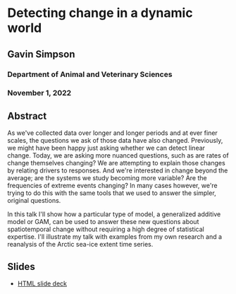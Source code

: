 # Detecting change in a dynamic world

## Gavin Simpson

### Department of Animal and Veterinary Sciences

### November 1, 2022

## Abstract

As we've collected data over longer and longer periods and at ever finer scales, the questions we ask of those data have also changed. Previously, we might have been happy just asking whether we can detect linear change. Today, we are asking more nuanced questions, such as are rates of change themselves changing? We are attempting to explain those changes by relating drivers to responses. And we're interested in change beyond the average; are the systems we study becoming more variable? Are the frequencies of extreme events changing? In many cases however, we're trying to do this with the same tools that we used to answer the simpler, original questions.

In this talk I'll show how a particular type of model, a generalized additive model or GAM, can be used to answer these new questions about spatiotemporal change without requiring a high degree of statistical expertise. I'll illustrate my talk with examples from my own research and a reanalysis of the Arctic sea-ice extent time series.

## Slides

* [HTML slide deck](https://gavinsimpson.github.io/open-university-seminar-nov-2022/index.html)
